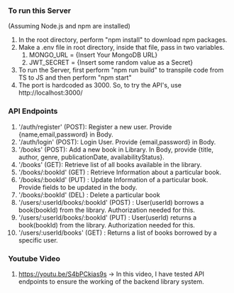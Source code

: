 ### To run this Server
(Assuming Node.js and npm are installed)
1. In the root directory, perform "npm install" to download npm packages.
2. Make a .env file in root directory, inside that file, pass in two variables.
    1. MONGO_URL = {Insert Your MongoDB URL}
    2. JWT_SECRET = {Insert some random value as a Secret}
3. To run the Server, first perform "npm run build" to transpile code from TS to JS and then perform "npm start"
4. The port is hardcoded as 3000. So, to try the API's, use http://localhost:3000/


### API Endpoints
1. '/auth/register' (POST): Register a new user. Provide {name,email,password} in Body.
2. '/auth/login' (POST): Login User. Provide {email,password} in Body.
3. '/books' (POST): Add a new book in Library. In Body, provide {title, author, genre, publicationDate, availabilityStatus}.
4. '/books' (GET): Retrieve list of all books available in the library.
5. '/books/:bookId' (GET) : Retrieve Information about a particular book.
6. '/books/:bookId' (PUT) : Update Information of a particular book. Provide fields to be updated in the body.
7. '/books/:bookId' (DEL) : Delete a particular book
8. '/users/:userId/books/:bookId' (POST) : User(userId) borrows a book(bookId) from the library. Authorization needed for this.
9. '/users/:userId/books/:bookId' (PUT) : User(userId) returns a book(bookId) from the library. Authorization needed for this.
10. '/users/:userId/books' (GET) : Returns a list of books borrowed by a specific user.

### Youtube Video
1. https://youtu.be/S4bPCkias9s -> In this video, I have tested API endpoints to ensure the working of the backend library system.